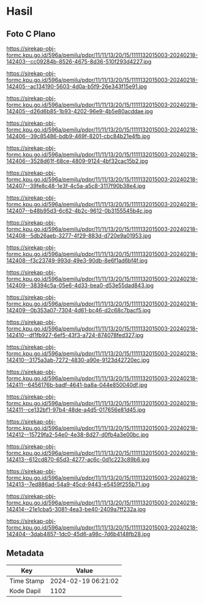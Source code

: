 # Hasil

## Foto C Plano

https://sirekap-obj-formc.kpu.go.id/596a/pemilu/pdpr/11/11/13/20/15/1111132015003-20240218-142403--cc09284b-8526-4675-8d36-510f293d4227.jpg

https://sirekap-obj-formc.kpu.go.id/596a/pemilu/pdpr/11/11/13/20/15/1111132015003-20240218-142405--ac134190-5603-4d0a-b5f9-26e343f15e91.jpg

https://sirekap-obj-formc.kpu.go.id/596a/pemilu/pdpr/11/11/13/20/15/1111132015003-20240218-142405--d26d6b85-1b93-4202-96e9-4b5e80acddae.jpg

https://sirekap-obj-formc.kpu.go.id/596a/pemilu/pdpr/11/11/13/20/15/1111132015003-20240218-142406--39c85486-bdb9-469f-8201-cbc84b21e4fb.jpg

https://sirekap-obj-formc.kpu.go.id/596a/pemilu/pdpr/11/11/13/20/15/1111132015003-20240218-142406--3528d61f-68ce-4809-9124-4bf32cac15b2.jpg

https://sirekap-obj-formc.kpu.go.id/596a/pemilu/pdpr/11/11/13/20/15/1111132015003-20240218-142407--39fe8c48-1e3f-4c5a-a5c8-3117f90b38e4.jpg

https://sirekap-obj-formc.kpu.go.id/596a/pemilu/pdpr/11/11/13/20/15/1111132015003-20240218-142407--b48b95d3-6c62-4b2c-9612-0b3155545b4c.jpg

https://sirekap-obj-formc.kpu.go.id/596a/pemilu/pdpr/11/11/13/20/15/1111132015003-20240218-142408--5db26aeb-3277-4f29-883d-d720e9a01953.jpg

https://sirekap-obj-formc.kpu.go.id/596a/pemilu/pdpr/11/11/13/20/15/1111132015003-20240218-142408--f3c23749-993d-49e3-90db-8e6f1ad6bf4f.jpg

https://sirekap-obj-formc.kpu.go.id/596a/pemilu/pdpr/11/11/13/20/15/1111132015003-20240218-142409--38394c5a-05e6-4d33-bea0-d53e55dad843.jpg

https://sirekap-obj-formc.kpu.go.id/596a/pemilu/pdpr/11/11/13/20/15/1111132015003-20240218-142409--0b353a07-7304-4d61-bc46-d2c68c7bacf5.jpg

https://sirekap-obj-formc.kpu.go.id/596a/pemilu/pdpr/11/11/13/20/15/1111132015003-20240218-142410--df1fb927-6ef5-43f3-a724-874078fed327.jpg

https://sirekap-obj-formc.kpu.go.id/596a/pemilu/pdpr/11/11/13/20/15/1111132015003-20240218-142410--3175a3ab-7272-4830-a90e-9123d42720ec.jpg

https://sirekap-obj-formc.kpu.go.id/596a/pemilu/pdpr/11/11/13/20/15/1111132015003-20240218-142411--6456176b-badf-4641-ba8a-044e850040df.jpg

https://sirekap-obj-formc.kpu.go.id/596a/pemilu/pdpr/11/11/13/20/15/1111132015003-20240218-142411--ce132bf1-97b4-48de-a4d5-017656e81d45.jpg

https://sirekap-obj-formc.kpu.go.id/596a/pemilu/pdpr/11/11/13/20/15/1111132015003-20240218-142412--15729fa2-54e0-4e38-8d27-d0fb4a3e00bc.jpg

https://sirekap-obj-formc.kpu.go.id/596a/pemilu/pdpr/11/11/13/20/15/1111132015003-20240218-142413--612cd870-65d3-4277-ac6c-0d1c223c89b6.jpg

https://sirekap-obj-formc.kpu.go.id/596a/pemilu/pdpr/11/11/13/20/15/1111132015003-20240218-142413--7ed886ad-54a9-45cd-9443-e5459f255b71.jpg

https://sirekap-obj-formc.kpu.go.id/596a/pemilu/pdpr/11/11/13/20/15/1111132015003-20240218-142414--21e1cba5-3081-4ea3-be40-2409a7ff232a.jpg

https://sirekap-obj-formc.kpu.go.id/596a/pemilu/pdpr/11/11/13/20/15/1111132015003-20240218-142404--3dab4857-1dc0-45d6-a98c-7d6b4148fb28.jpg


## Metadata

| Key        | Value               |
| ---------- | ------------------- |
| Time Stamp | 2024-02-19 06:21:02 |
| Kode Dapil | 1102                |



